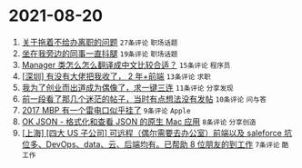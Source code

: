 # 2021-08-20

1. [关于拖着不给办离职的问题](https://www.v2ex.com/t/796927) `27条评论` `职场话题`
1. [坐在我旁边的同事一直抖腿](https://www.v2ex.com/t/796934) `19条评论` `职场话题`
1. [Manager 类怎么怎么翻译成中文比较合适？](https://www.v2ex.com/t/796918) `15条评论` `程序员`
1. [[深圳] 有没有大佬把我收了， 2 年+前端](https://www.v2ex.com/t/796923) `13条评论` `求职`
1. [我为了创业而出道成为偶像了，求一键三连](https://www.v2ex.com/t/796910) `11条评论` `分享发现`
1. [前一段看了那几个迷茫的帖子，当时有点想法没有发帖](https://www.v2ex.com/t/796938) `10条评论` `问与答`
1. [2017 MBP 有一个雷电口似乎挂了](https://www.v2ex.com/t/796930) `9条评论` `Apple`
1. [OK JSON - 格式化和查看 JSON 的原生 Mac 应用](https://www.v2ex.com/t/796925) `8条评论` `分享创造`
1. [[上海] [四大 US 子公司] 可远程（偶尔需要去办公室）前端以及 saleforce 坑位多、DevOps、data、云、后端均有。已帮助 8 位朋友的到工作](https://www.v2ex.com/t/796912) `7条评论` `酷工作`
